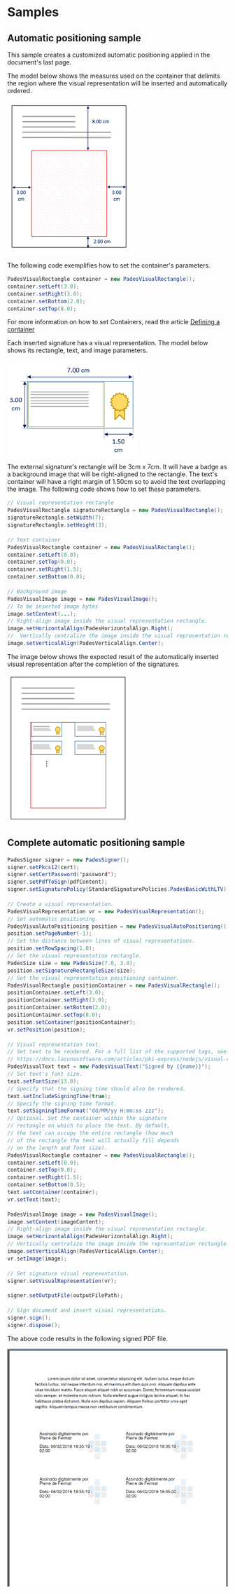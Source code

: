 ﻿# Samples

## Automatic positioning sample

This sample creates a customized automatic positioning applied in the document's last page.

The model below shows the measures used on the container that delimits the region where the visual representation will be inserted and automatically ordered.

![PAdES auto positioning container](../../../../../images/pki-sdk/pades-autopos-container.png)

The following code exemplifies how to set the container's parameters.

```java
PadesVisualRectangle container = new PadesVisualRectangle();
container.setLeft(3.0);
container.setRight(3.0);
container.setBottom(2.0);
container.setTop(8.0);
```

For more information on how to set Containers, read the article [Defining a container](containers.md)

Each inserted signature has a visual representation. The model below shows its rectangle, text, and image parameters.

![PAdES auto positioning rectangle](../../../../../images/pki-sdk/visual-rep-rectangle.png)

The external signature's rectangle will be 3cm x 7cm. It will have a badge as a background image that will be right-aligned to the rectangle. The text's container will have a right margin of 1.50cm so to avoid the text overlapping the image. The following code shows how to set these parameters. 

```java
// Visual representation rectangle
PadesVisualRectangle signatureRectangle = new PadesVisualRectangle();
signatureRectangle.setWidth(7);
signatureRectangle.setHeight(3);

// Text container
PadesVisualRectangle container = new PadesVisualRectangle();
container.setLeft(0.0);
container.setTop(0.0);
container.setRight(1.5);
container.setBottom(0.0);

// Background image
PadesVisualImage image = new PadesVisualImage();
// To be inserted image bytes
image.setContent(...);
// Right-align image inside the visual representation rectangle.
image.setHorizontalAlign(PadesHorizontalAlign.Right);
//  Vertically centralize the image inside the visual representation rectangle.
image.setVerticalAlign(PadesVerticalAlign.Center);
```

The image below shows the expected result of the automatically inserted visual representation after the completion of the signatures.

![PAdES auto positioning result](../../../../../images/pki-sdk/visual-rep-result.png)

## Complete automatic positioning sample


```java
PadesSigner signer = new PadesSigner();
signer.setPkcs12(cert);
signer.setCertPassword('password');
signer.setPdfToSign(pdfContent);
signer.setSignaturePolicy(StandardSignaturePolicies.PadesBasicWithLTV);

// Create a visual representation.
PadesVisualRepresentation vr = new PadesVisualRepresentation();
// Set automatic positioning.
PadesVisualAutoPositioning position = new PadesVisualAutoPositioning();
position.setPageNumber(-1);
// Set the distance between lines of visual representations.
position.setRowSpacing(1.0);
// Set the visual representation rectangle.
PadesSize size = new PadesSize(7.0, 3.0);
position.setSignatureRectangleSize(size);
// Set the visual representation positioning container.
PadesVisualRectangle positionContainer = new PadesVisualRectangle();
positionContainer.setLeft(3.0);
positionContainer.setRight(3.0);
positionContainer.setBottom(2.0);
positionContainer.setTop(8.0);
position.setContainer(positionContainer);
vr.setPosition(position);

// Visual representation text.
// Set text to be rendered. For a full list of the supported tags, see:
// https://docs.lacunasoftware.com/articles/pki-express/nodejs/visual-rep/index.html#pades-tags
PadesVisualText text = new PadesVisualText("Signed by {{name}}");
// Set text's font size.
text.setFontSize(13.0);
// Specify that the signing time should also be rendered.
text.setIncludeSigningTime(true);
// Specify the signing time format.
text.setSigningTimeFormat("dd/MM/yy H:mm:ss zzz");
// Optional. Set the container within the signature
// rectangle on which to place the text. By default,
// the text can occupy the entire rectangle (how much
// of the rectangle the text will actually fill depends
// on the length and font size).
PadesVisualRectangle container = new PadesVisualRectangle();
container.setLeft(0.0);
container.setTop(0.0);
container.setRight(1.5);
container.setBottom(0.5);
text.setContainer(container);
vr.setText(text);

PadesVisualImage image = new PadesVisualImage();
image.setContent(imageContent);
// Right-align image inside the visual representation rectangle.
image.setHorizontalAlign(PadesHorizontalAlign.Right);
// Vertically centralize the image inside the representation rectangle.
image.setVerticalAlign(PadesVerticalAlign.Center);
vr.setImage(image);

// Set signature visual representation.
signer.setVisualRepresentation(vr);

signer.setOutputFile(outputFilePath);

// Sign document and insert visual representations.
signer.sign();
signer.dispose();
```

The above code results in the following signed PDF file.

![PAdES auto positioning sample](../../../../../images/pki-sdk/pdf-auto-pos.png)